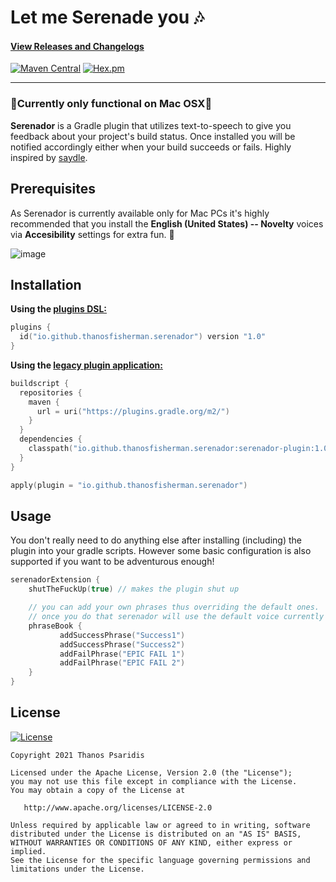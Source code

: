 # Let me Serenade you 🎶

#### [View Releases and Changelogs](https://github.com/ThanosFisherman/serenador/releases)

[![Maven Central](https://img.shields.io/maven-central/v/io.github.thanosfisherman.serenador?label=Gradle&style=for-the-badge)](https://repo1.maven.org/maven2/io/github/thanosfisherman/serenador/serenador-plugin/)
[![Hex.pm](https://img.shields.io/hexpm/l/plug?style=for-the-badge)]((https://opensource.org/licenses/Apache-2.0))

--------------

### :rotating_light:Currently only functional on Mac OSX:rotating_light:

**Serenador** is a Gradle plugin that utilizes text-to-speech to give you feedback about your project's build status. Once installed you will be notified accordingly either when your build succeeds or fails. Highly inspired by [saydle](https://github.com/handstandsam/saydle).

Prerequisites
---------------

As Serenador is currently available only for Mac PCs it's highly recommended that you install the **English (United States) -- Novelty** voices via **Accesibility** settings for extra fun. 🥳

![image](https://user-images.githubusercontent.com/4888330/145729718-3f2b4652-b8ce-4352-ba3c-f010e0401a3c.png)

Installation
---------------

**Using the [plugins DSL:](https://docs.gradle.org/current/userguide/plugins.html#sec:plugins_block)**

```kotlin
plugins {
  id("io.github.thanosfisherman.serenador") version "1.0"
}
```

**Using the [legacy plugin application:](https://docs.gradle.org/current/userguide/plugins.html#sec:old_plugin_application)**

```kotlin
buildscript {
  repositories {
    maven {
      url = uri("https://plugins.gradle.org/m2/")
    }
  }
  dependencies {
    classpath("io.github.thanosfisherman.serenador:serenador-plugin:1.0")
  }
}

apply(plugin = "io.github.thanosfisherman.serenador")
```

Usage
---------

You don't really need to do anything else after installing (including) the plugin into your gradle scripts. However some basic configuration is also supported if you want to be adventurous enough!

```kotlin
serenadorExtension {
    shutTheFuckUp(true) // makes the plugin shut up

    // you can add your own phrases thus overriding the default ones.
    // once you do that serenador will use the default voice currently selected in your machine.
    phraseBook {
           addSuccessPhrase("Success1")
           addSuccessPhrase("Success2")
           addFailPhrase("EPIC FAIL 1")
           addFailPhrase("EPIC FAIL 2")
    }
}
```

License
-------
[![License](https://img.shields.io/badge/license-Apache%202-4EB1BA.svg?style=flat-square)](https://www.apache.org/licenses/LICENSE-2.0.html)

    Copyright 2021 Thanos Psaridis

    Licensed under the Apache License, Version 2.0 (the "License");
    you may not use this file except in compliance with the License.
    You may obtain a copy of the License at

       http://www.apache.org/licenses/LICENSE-2.0

    Unless required by applicable law or agreed to in writing, software
    distributed under the License is distributed on an "AS IS" BASIS,
    WITHOUT WARRANTIES OR CONDITIONS OF ANY KIND, either express or implied.
    See the License for the specific language governing permissions and
    limitations under the License.
